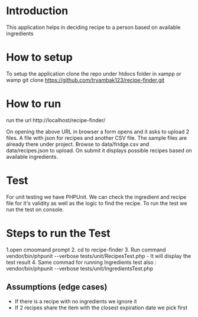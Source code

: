 # Introduction #
This application helps in deciding recipe to a person based on available ingredients

# How to setup
To setup the application clone the repo under htdocs folder in xampp or wamp 
git clone https://github.com/tryambak123/recipe-finder.git


# How to run
run the url
http://localhost/recipe-finder/

On opening the above URL in browser a form opens and it asks to upload 2 files. A file with json for recipes and another CSV file. The sample files are already there under project. Browse to data/fridge.csv and data/recipes.json to upload. On submit it displays possible recipes based on available ingredients.

# Test
For unit testing we have PHPUnit. We can check the ingredient and recipe file for it's validity as well as the logic to find the recipe.
To run the test we run the test on console.

# Steps to run the Test
1.open cmoomand prompt
2. cd to recipe-finder
3. Run command vendor/bin/phpunit --verbose tests/unit/RecipesTest.php - It will display the test result
4. Same commad for running Ingredients test also : vendor/bin/phpunit --verbose tests/unit/IngredientsTest.php

## Assumptions (edge cases)
- If there is a recipe with no ingredients we ignore it
- If 2 recipes share the item with the closest expiration date we pick first 
